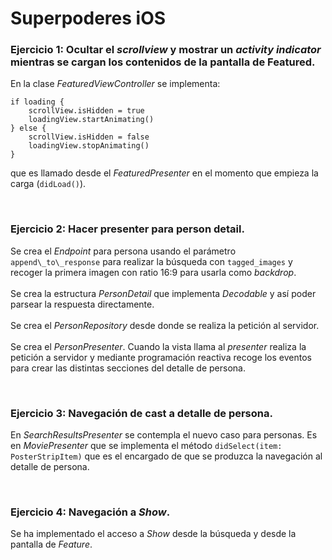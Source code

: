 # Superpoderes iOS

### **Ejercicio 1: Ocultar el *scrollview* y mostrar un *activity indicator* mientras se cargan los contenidos de la pantalla de Featured.**

En la clase *FeaturedViewController* se implementa:

```
if loading {
    scrollView.isHidden = true
    loadingView.startAnimating()
} else {
    scrollView.isHidden = false
    loadingView.stopAnimating()
}

```

que es llamado desde el *FeaturedPresenter* en el momento que empieza la carga (```didLoad()```).

<br>

### **Ejercicio 2: Hacer presenter para person detail.**

Se crea el *Endpoint* para persona usando el parámetro ```append\_to\_response``` para realizar la búsqueda con ```tagged_images``` y recoger la primera imagen con ratio 16:9 para usarla como *backdrop*.
<br><br>
Se crea la estructura *PersonDetail* que implementa *Decodable* y así poder parsear la respuesta directamente.
<br><br>
Se crea el *PersonRepository* desde donde se realiza la petición al servidor.
<br><br>
Se crea el *PersonPresenter*. Cuando la vista llama al *presenter* realiza la petición a servidor y mediante programación reactiva recoge los eventos para crear las distintas secciones del detalle de persona.

<br>

### **Ejercicio 3: Navegación de cast a detalle de persona.**

En *SearchResultsPresenter* se contempla el nuevo caso para personas. Es en *MoviePresenter* que se implementa el método ```didSelect(item: PosterStripItem)``` que es el encargado de que se produzca la navegación al detalle de persona.

<br>

### **Ejercicio 4: Navegación a *Show*.**

Se ha implementado el acceso a *Show* desde la búsqueda y desde la pantalla de *Feature*.